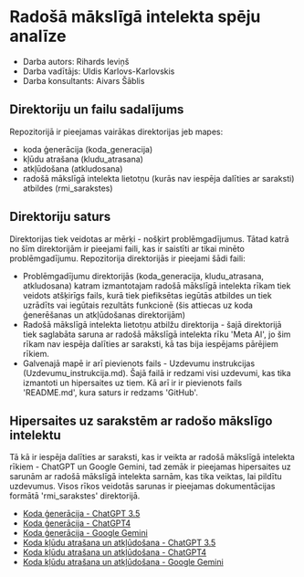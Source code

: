 # Radošā mākslīgā intelekta spēju analīze 
- Darba autors: Rihards Ieviņš
- Darba vadītājs: Uldis Karlovs-Karlovskis
- Darba konsultants: Aivars Šāblis

## Direktoriju un failu sadalījums

Repozitorijā ir pieejamas vairākas direktorijas jeb mapes:
 - koda ģenerācija (koda_generacija)
 - kļūdu atrašana (kludu_atrasana)
 - atkļūdošana (atkludosana)
 - radošā mākslīgā intelekta lietotņu (kurās nav iespēja dalīties ar saraksti) atbildes (rmi_sarakstes)

## Direktoriju saturs

Direktorijas tiek veidotas ar mērķi - nošķirt problēmgadījumus. Tātad katrā no šīm direktorijām ir pieejami faili, kas ir saistīti ar tikai minēto problēmgadījumu. Repozitorija direktorijās ir pieejami šādi faili:
 - Problēmgadījumu direktorijās (koda_generacija, kludu_atrasana, atkludosana) katram izmantotajam radošā mākslīgā intelekta rīkam tiek veidots atšķirīgs fails, kurā tiek piefiksētas iegūtās atbildes un tiek uzrādīts vai iegūtais rezultāts funkcionē (šis attiecas uz koda ģenerēšanas un atkļūdošanas direktorijām)
 - Radošā mākslīgā intelekta lietotņu atbilžu direktorija - šajā direktorijā tiek saglabāta saruna ar radošā mākslīgā intelekta rīku 'Meta AI', jo šim rīkam nav iespēja dalīties ar saraksti, kā tas bija iespējams pārējiem rīkiem.
 - Galvenajā mapē ir arī pievienots fails - Uzdevumu instrukcijas (Uzdevumu_instrukcija.md). Šajā failā ir redzami visi uzdevumi, kas tika izmantoti un hipersaites uz tiem. Kā arī ir ir pievienots fails 'README.md', kura saturs ir redzams 'GitHub'.

## Hipersaites uz sarakstēm ar radošo mākslīgo intelektu

Tā kā ir iespēja dalīties ar saraksti, kas ir veikta ar radošā mākslīgā intelekta rīkiem - ChatGPT un Google Gemini, tad zemāk ir pieejamas hipersaites uz sarunām ar radošā mākslīgā intelekta sarnām, kas tika veiktas, lai pildītu uzdevumus. Visos rīkos veidotās sarunas ir pieejamas dokumentācijas formātā 'rmi_sarakstes' direktorijā.
- [Koda ģenerācija - ChatGPT 3.5](https://chat.openai.com/share/43a2ab14-62db-432e-b2b6-59637d1bfc1a)
- [Koda ģenerācija - ChatGPT4](https://chat.openai.com/share/9684d78e-e991-4184-9184-307b7516919e)
- [Koda ģenerācija - Google Gemini](https://g.co/gemini/share/a171333b9504)
- [Koda kļūdu atrašana un atkļūdošana - ChatGPT 3.5](https://chat.openai.com/share/29395d05-fefc-459e-b248-aa5e97916801)
- [Koda kļūdu atrašana un atkļūdošana - ChatGPT4](https://chat.openai.com/share/535879ce-caff-4673-95a9-67a9ee5ebe90)
- [Koda kļūdu atrašana un atkļūdošana - Google Gemini](https://g.co/gemini/share/9d8fbc1d4443)
